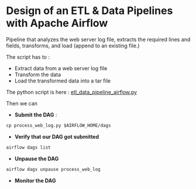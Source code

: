 # Design of an ETL & Data Pipelines with Apache Airflow
Pipeline that analyzes the web server log file, extracts the required lines and fields, transforms, and load (append to an existing file.)

The script has to :
- Extract data from a web server log file
- Transform the data
- Load the transformed data into a tar file

The python script is here : [etl_data_pipeline_airflow.py](https://github.com/pgrondein/etl_data_pipeline_airflow/blob/09fce008cebd6028dcf3a1cd920f5c9718206aa2/etl_pipeline_dag.py)

Then we can 
- ****Submit the DAG**** :

```markdown
cp process_web_log.py $AIRFLOW_HOME/dags
```

- ****Verify that our DAG got submitted****

```markdown
airflow dags list
```

- ****Unpause the DAG****

```markdown
airflow dags unpause process_web_log
```

- ****Monitor the DAG****
